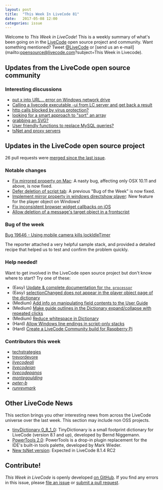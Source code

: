 ```yaml
---
layout: post
title:  "This Week In LiveCode 81"
date:   2017-05-08 12:00
categories: issue
---
```


Welcome to *This Week in LiveCode*!  This is a weekly summary of what's been
going on in the [LiveCode](https://livecode.com/) open source project and
community.  Want something mentioned?  Tweet
[@LiveCode](https://twitter.com/LiveCode) or
[send us an e-mail](mailto:opensource@livecode.com?subject=This Week in Livecode).

## Updates from the LiveCode open source community

<!---
### News & blog posts

- [Android audio recording library using Java FFI](https://livecode.com/android-audio-recording-library-using-java-ffi/)
-->


### Interesting discussions

- [put x into URL... error on Windows network drive](https://www.mail-archive.com/use-livecode@lists.runrev.com/msg84459.html)
- [Calling a livecode executable -ui from LC server and get back a result](https://www.mail-archive.com/use-livecode@lists.runrev.com/msg84470.html)
- [http calls blocked by virus protection?](https://www.mail-archive.com/use-livecode@lists.runrev.com/msg84489.html)
- [looking for a smart approach to "sort" an array](https://www.mail-archive.com/use-livecode@lists.runrev.com/msg84491.html)
- [grabbing an SVG?](https://www.mail-archive.com/use-livecode@lists.runrev.com/msg84559.html)
- [User friendly functions to replace MySQL queries?](https://www.mail-archive.com/use-livecode@lists.runrev.com/msg84566.html)
- [tsNet and proxy servers](http://forums.livecode.com/viewtopic.php?f=11&t=29206)
  
## Updates in the LiveCode open source project

26 pull requests were [merged since the last issue](https://github.com/search?utf8=✓&q=org%3Alivecode+is%3Apublic+is%3Apr+is%3Amerged+merged%3A2017-05-01..2017-05-07&type=Issues).

<!---
### New LiveCode releases

- [LiveCode 8.1.4-rc-1](https://downloads.livecode.com/livecode/#8_1_4)
-->

### Notable changes

- [Fix mirrored property on Mac](https://github.com/livecode/livecode/pull/5416): A nasty bug, affecting only OSX 10.11 and above, is now fixed.
- [Defer deletion of script tab](https://github.com/livecode/livecode-ide/pull/1581): A previous "Bug of the Week" is now fixed.
- [Implement mirror property in windows directshow player](https://github.com/livecode/livecode/pull/5412): New feature for the player object on Windows! 
- [Fix inconsistent browser widget callbacks on iOS](https://github.com/livecode/livecode/pull/5408)
- [Allow deletion of a message's target object in a frontscript](https://github.com/livecode/livecode/pull/5413)


### Bug of the week

[Bug 19646 - Using mobile camera kills lockIdleTimer ](http://quality.livecode.com/show_bug.cgi?id=19646)

The reporter attached a very helpful sample stack, and provided a detailed recipe that helped us to test and confirm the problem quickly.

### Help needed!

Want to get involved in the LiveCode open source project but don't know where
to start?  Try one of these:

- (Easy) [Update & complete documentation for `the processor`](http://quality.livecode.com/show_bug.cgi?id=17974)
- (Easy) [selectionChanged does not appear in the player object page of the dictionary](http://quality.livecode.com/show_bug.cgi?id=19083)
- (Medium) [Add info on manipulating field contents to the User Guide](http://quality.livecode.com/show_bug.cgi?id=18990)
- (Medium) [Make guide outlines in the Dictionary expand/collapse with repeated clicks](http://quality.livecode.com/show_bug.cgi?id=18184)
- (Medium) [Reduce whitespace in Dictionary](http://quality.livecode.com/show_bug.cgi?id=18278)
- (Hard) [Allow Windows line endings in script-only stacks](http://quality.livecode.com/show_bug.cgi?id=17810)
- (Hard) [Create a LiveCode Community build for Raspberry Pi](http://forums.livecode.com/viewtopic.php?f=76&t=27912)

### Contributors this week

- [techstrategies](https://github.com/techstrategies)
- [trevordevore](https://github.com/trevordevore)
- *[livecodeali](https://github.com/livecodeali)*
- *[livecodeian](https://github.com/livecodeian)*
- *[livecodepanos](https://github.com/livecodepanos)*
- *[montegoulding](https://github.com/montegoulding)*
- *[peter-b](https://github.com/peter-b)*
- *[runrevmark](https://github.com/runrevmark)*

## Other LiveCode News

This section brings you other interesting news from across the LiveCode universe over the last week. This section may include non OSS projects.

- [tinyDictionary 0_8_1_0](https://www.mail-archive.com/use-livecode@lists.runrev.com/msg84455.html): TinyDictionary is a small footprint dictionary for LiveCode (version 8.1
and up), developed by Bernd Niggemann.
- [PowerTools 2.0](https://www.mail-archive.com/use-livecode@lists.runrev.com/msg84449.html): PowerTools is a drop-in plugin replacement for the IDE's built-in tools palette, developed by Mark Wieder.
- [New tsNet version](https://github.com/livecode/livecode/pull/5429): Expected in LiveCode 8.1.4 RC2

<!---
## Upcoming events

* [4th May - Pasadena: SoCal LiveCode Group meetup](http://forums.livecode.com/viewtopic.php?f=50&t=29156)
-->

## Contribute!

*This Week in LiveCode* is openly developed
[on GitHub](https://github.com/livecode/this-week-in-livecode).
If you find any errors in this issue, please
[file an issue](https://github.com/livecode/this-week-in-livecode/issues) or
[submit a pull request](https://github.com/livecode/this-week-in-livecode/pulls).
